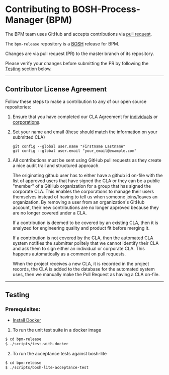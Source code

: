 # Contributing to BOSH-Process-Manager (BPM)

The BPM team uses GitHub and accepts contributions via [pull
request](https://help.github.com/articles/using-pull-requests).

The `bpm-release` repository is a [BOSH](https://github.com/cloudfoundry/bosh)
release for BPM.

Changes are via pull request (PR) to the master branch of its repository. 

Please verify your changes before submitting the PR by following the
[Testing](#testing) section below.

---

## Contributor License Agreement

Follow these steps to make a contribution to any of our open source
repositories:

1. Ensure that you have completed our CLA Agreement for
   [individuals](https://www.cloudfoundry.org/wp-content/uploads/2015/07/CFF_Individual_CLA.pdf)
   or
   [corporations](https://www.cloudfoundry.org/wp-content/uploads/2015/07/CFF_Corporate_CLA.pdf).

2. Set your name and email (these should match the information on your
   submitted CLA)

   ```
   git config --global user.name "Firstname Lastname"
   git config --global user.email "your_email@example.com"
   ```

3. All contributions must be sent using GitHub pull requests as they create a
   nice audit trail and structured approach.
   
   The originating github user has to either have a github id on-file with the
   list of approved users that have signed the CLA or they can be a public
   "member" of a GitHub organization for a group that has signed the corporate
   CLA.  This enables the corporations to manage their users themselves instead of
   having to tell us when someone joins/leaves an organization. By removing a user
   from an organization's GitHub account, their new contributions are no longer
   approved because they are no longer covered under a CLA.
   
   If a contribution is deemed to be covered by an existing CLA, then it is
   analyzed for engineering quality and product fit before merging it.
   
   If a contribution is not covered by the CLA, then the automated CLA system
   notifies the submitter politely that we cannot identify their CLA and ask them
   to sign either an individual or corporate CLA. This happens automatically as a
   comment on pull requests.
   
   When the project receives a new CLA, it is recorded in the project records, the
   CLA is added to the database for the automated system uses, then we manually
   make the Pull Request as having a CLA on-file.

----

## Testing

### Prerequisites:
  - [Install Docker](https://docs.docker.com/engine/installation/)

1. To run the unit test suite in a docker image
```bash
$ cd bpm-release
$ ./scripts/test-with-docker
```

2. To run the acceptance tests against bosh-lite
```bash
$ cd bpm-release
$ ./scripts/bosh-lite-acceptance-test
```
